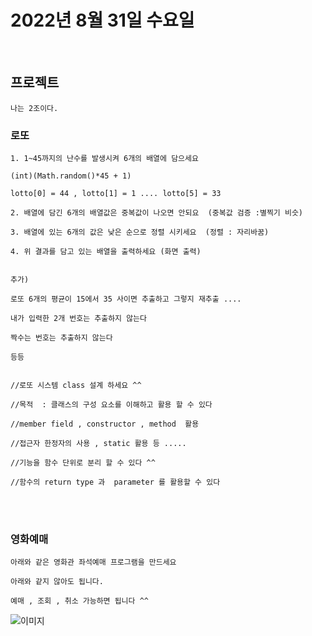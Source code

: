 # 2022년 8월 31일 수요일
<br>

## 프로젝트
    나는 2조이다.
### 로또
    1. 1~45까지의 난수를 발생시켜 6개의 배열에 담으세요

    (int)(Math.random()*45 + 1)

    lotto[0] = 44 , lotto[1] = 1 .... lotto[5] = 33

    2. 배열에 담긴 6개의 배열값은 중복값이 나오면 안되요  (중복값 검증 :별찍기 비슷)

    3. 배열에 있는 6개의 값은 낮은 순으로 정렬 시키세요  (정렬 : 자리바꿈)

    4. 위 결과를 담고 있는 배열을 출력하세요 (화면 출력)

    
    추가)

    로또 6개의 평균이 15에서 35 사이면 추출하고 그렇지 재추출 ....

    내가 입력한 2개 번호는 추출하지 않는다

    짝수는 번호는 추출하지 않는다

    등등 

    
    //로또 시스템 class 설계 하세요 ^^

    //목적  : 클래스의 구성 요소를 이해하고 활용 할 수 있다

    //member field , constructor , method  활용

    //접근자 한정자의 사용 , static 활용 등 .....

    //기능을 함수 단위로 분리 할 수 있다 ^^

    //함수의 return type 과  parameter 를 활용할 수 있다
    

<br>
<br>


### 영화예매
    아래와 같은 영화관 좌석예매 프로그램을 만드세요

    아래와 같지 않아도 됩니다.

    예매 , 조회 , 취소 가능하면 됩니다 ^^

![이미지](https://cafeptthumb-phinf.pstatic.net/MjAyMDAzMTRfMjI5/MDAxNTg0MTgxNzYxOTgz.Mn8XB87cbubNobUCtSyQ-Y_jQMKPZKIt5hsTeYTdkNYg.WCJwPhKAT0ayFM1jznJWCb4qVc-ngZ0VHSZB8gb3K4Qg.PNG/cinema2_3%EC%A1%B0.png?type=w800)
